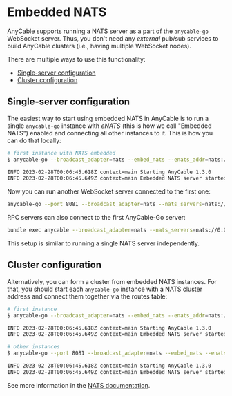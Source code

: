 # Embedded NATS

AnyCable supports running a NATS server as a part of the `anycable-go` WebSocket server. Thus, you don't need any _external_ pub/sub services to build AnyCable clusters (i.e., having multiple WebSocket nodes).

There are multiple ways to use this functionality:

- [Single-server configuration](#single-server-configuration)
- [Cluster configuration](#cluster-configuration)

## Single-server configuration

The easiest way to start using embedded NATS in AnyCable is to run a single `anycable-go` instance with _eNATS_ (this is how we call "Embedded NATS") enabled and connecting all other instances to it. This is how you can do that locally:

```sh
# first instance with NATS embedded
$ anycable-go --broadcast_adapter=nats --embed_nats --enats_addr=nats://0.0.0.0:4242

INFO 2023-02-28T00:06:45.618Z context=main Starting AnyCable 1.3.0
INFO 2023-02-28T00:06:45.649Z context=main Embedded NATS server started: nats://127.0.0.1:4242
```

Now you can run another WebSocket server connected to the first one:

```sh
anycable-go --port 8081 --broadcast_adapter=nats --nats_servers=nats://0.0.0.0:4242
```

RPC servers can also connect to the first AnyCable-Go server:

```sh
bundle exec anycable --broadcast_adapter=nats --nats_servers=nats://0.0.0.0:4242
```

This setup is similar to running a single NATS server independently.

## Cluster configuration

Alternatively, you can form a cluster from embedded NATS instances. For that, you should start each `anycable-go` instance with a NATS cluster address and connect them together via the routes table:

```sh
# first instance
$ anycable-go --broadcast_adapter=nats --embed_nats --enats_addr=nats://0.0.0.0:4242 --enats_cluster=nats://localhost:4243

INFO 2023-02-28T00:06:45.618Z context=main Starting AnyCable 1.3.0
INFO 2023-02-28T00:06:45.649Z context=main Embedded NATS server started: nats://127.0.0.1:4242 (cluster: nats://localhost:4243, cluster_name: anycable-cluster)

# other instances
$ anycable-go --port 8081 --broadcast_adapter=nats --embed_nats --enats_addr=nats://0.0.0.0:4342 --enats_cluster=nats://localhost:4343 --enats_cluster_routes=nats://localhost:4243

INFO 2023-02-28T00:06:45.618Z context=main Starting AnyCable 1.3.0
INFO 2023-02-28T00:06:45.649Z context=main Embedded NATS server started: nats://127.0.0.1:4342 (cluster: nats://localhost:4343, cluster_name: anycable-cluster, routes: nats://localhost:4243)
```

See more information in the [NATS documentation](https://docs.nats.io/running-a-nats-service/configuration/clustering).
